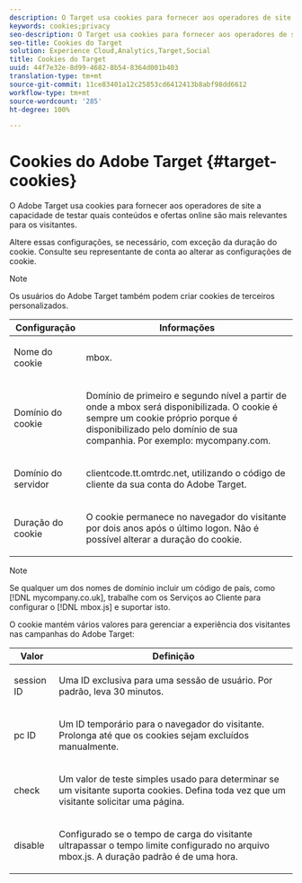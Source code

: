 ```yaml
---
description: O Target usa cookies para fornecer aos operadores de site a capacidade de testar quais conteúdos e ofertas online são mais relevantes para os visitantes.
keywords: cookies;privacy
seo-description: O Target usa cookies para fornecer aos operadores de site a capacidade de testar quais conteúdos e ofertas online são mais relevantes para os visitantes.
seo-title: Cookies do Target
solution: Experience Cloud,Analytics,Target,Social
title: Cookies do Target
uuid: 44f7e32e-8d99-4682-8b54-8364d001b403
translation-type: tm+mt
source-git-commit: 11ce83401a12c25853cd6412413b8abf98dd6612
workflow-type: tm+mt
source-wordcount: '285'
ht-degree: 100%

---
```



# Cookies do Adobe Target {#target-cookies}

O Adobe Target usa cookies para fornecer aos operadores de site a capacidade de testar quais conteúdos e ofertas online são mais relevantes para os visitantes.

Altere essas configurações, se necessário, com exceção da duração do cookie. Consulte seu representante de conta ao alterar as configurações de cookie.

>[!NOTE]
>
>Os usuários do Adobe Target também podem criar cookies de terceiros personalizados.

<table id="table_54B402C6E19C4A70B1E27BC9DFF776EB"> 
 <thead> 
  <tr> 
   <th colname="col1" class="entry"> Configuração </th> 
   <th colname="col2" class="entry"> Informações </th> 
  </tr> 
 </thead>
 <tbody> 
  <tr> 
   <td colname="col1"> <p>Nome do cookie </p> </td> 
   <td colname="col2"> <p>mbox. </p> </td> 
  </tr> 
  <tr> 
   <td colname="col1"> <p>Domínio do cookie </p> </td> 
   <td colname="col2"> <p>Domínio de primeiro e segundo nível a partir de onde a mbox será disponibilizada. O cookie é sempre um cookie próprio porque é disponibilizado pelo domínio de sua companhia. Por exemplo: <span class="filepath">mycompany.com</span>. </p> </td> 
  </tr> 
  <tr> 
   <td colname="col1"> <p>Domínio do servidor </p> </td> 
   <td colname="col2"> <p> <span class="filepath"> clientcode.tt.omtrdc.net</span>, utilizando o código de cliente da sua conta do Adobe Target. </p> </td> 
  </tr> 
  <tr> 
   <td colname="col1"> <p>Duração do cookie </p> </td> 
   <td colname="col2"> <p>O cookie permanece no navegador do visitante por dois anos após o último logon. Não é possível alterar a duração do cookie. </p> </td> 
  </tr> 
 </tbody> 
</table>

>[!NOTE]
>
>Se qualquer um dos nomes de domínio incluir um código de país, como [!DNL mycompany.co.uk], trabalhe com os Serviços ao Cliente para configurar o [!DNL mbox.js] e suportar isto.

O cookie mantém vários valores para gerenciar a experiência dos visitantes nas campanhas do Adobe Target:

<table id="table_5245F72A2D5A4322B40ABB10B7DFB338"> 
 <thead> 
  <tr> 
   <th colname="col1" class="entry"> Valor </th> 
   <th colname="col2" class="entry"> Definição </th> 
  </tr> 
 </thead>
 <tbody> 
  <tr> 
   <td colname="col1"> <p> <span class="codeph"> session ID</span> </p> </td> 
   <td colname="col2"> <p>Uma ID exclusiva para uma sessão de usuário. Por padrão, leva 30 minutos. </p> </td> 
  </tr> 
  <tr> 
   <td colname="col1"> <p> <span class="codeph"> pc ID</span> </p> </td> 
   <td colname="col2"> <p>Um ID temporário para o navegador do visitante. Prolonga até que os cookies sejam excluídos manualmente. </p> </td> 
  </tr> 
  <tr> 
   <td colname="col1"> <p> <span class="codeph"> check</span> </p> </td> 
   <td colname="col2"> <p>Um valor de teste simples usado para determinar se um visitante suporta cookies. Defina toda vez que um visitante solicitar uma página. </p> </td> 
  </tr> 
  <tr> 
   <td colname="col1"> <p> <span class="codeph"> disable</span> </p> </td> 
   <td colname="col2"> <p>Configurado se o tempo de carga do visitante ultrapassar o tempo limite configurado no arquivo <span class="filepath">mbox.js</span>. A duração padrão é de uma hora. </p> </td> 
  </tr> 
 </tbody> 
</table>

